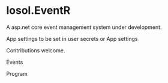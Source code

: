 # losol.EventR
A asp.net core event management system under development. 

App settings to be set in user secrets or App settings

Contributions welcome.

Events

Program
